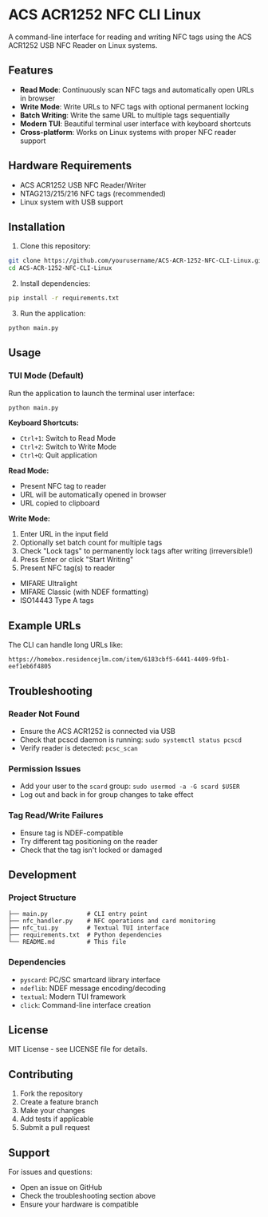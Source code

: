 # ACS ACR1252 NFC CLI Linux

A command-line interface for reading and writing NFC tags using the ACS ACR1252 USB NFC Reader on Linux systems.

## Features

- **Read Mode**: Continuously scan NFC tags and automatically open URLs in browser
- **Write Mode**: Write URLs to NFC tags with optional permanent locking
- **Batch Writing**: Write the same URL to multiple tags sequentially
- **Modern TUI**: Beautiful terminal user interface with keyboard shortcuts
- **Cross-platform**: Works on Linux systems with proper NFC reader support

## Hardware Requirements

- ACS ACR1252 USB NFC Reader/Writer
- NTAG213/215/216 NFC tags (recommended)
- Linux system with USB support

## Installation

1. Clone this repository:
```bash
git clone https://github.com/yourusername/ACS-ACR-1252-NFC-CLI-Linux.git
cd ACS-ACR-1252-NFC-CLI-Linux
```

2. Install dependencies:
```bash
pip install -r requirements.txt
```

3. Run the application:
```bash
python main.py
```

## Usage

### TUI Mode (Default)

Run the application to launch the terminal user interface:

```bash
python main.py
```

**Keyboard Shortcuts:**
- `Ctrl+1`: Switch to Read Mode
- `Ctrl+2`: Switch to Write Mode
- `Ctrl+Q`: Quit application

**Read Mode:**
- Present NFC tag to reader
- URL will be automatically opened in browser
- URL copied to clipboard

**Write Mode:**
1. Enter URL in the input field
2. Optionally set batch count for multiple tags
3. Check "Lock tags" to permanently lock tags after writing (irreversible!)
4. Press Enter or click "Start Writing"
5. Present NFC tag(s) to reader
- MIFARE Ultralight
- MIFARE Classic (with NDEF formatting)
- ISO14443 Type A tags

## Example URLs

The CLI can handle long URLs like:
```
https://homebox.residencejlm.com/item/6183cbf5-6441-4409-9fb1-eef1eb6f4805
```

## Troubleshooting

### Reader Not Found
- Ensure the ACS ACR1252 is connected via USB
- Check that pcscd daemon is running: `sudo systemctl status pcscd`
- Verify reader is detected: `pcsc_scan`

### Permission Issues
- Add your user to the `scard` group: `sudo usermod -a -G scard $USER`
- Log out and back in for group changes to take effect

### Tag Read/Write Failures
- Ensure tag is NDEF-compatible
- Try different tag positioning on the reader
- Check that the tag isn't locked or damaged

## Development

### Project Structure
```
├── main.py           # CLI entry point
├── nfc_handler.py    # NFC operations and card monitoring
├── nfc_tui.py        # Textual TUI interface
├── requirements.txt  # Python dependencies
└── README.md         # This file
```

### Dependencies
- `pyscard`: PC/SC smartcard library interface
- `ndeflib`: NDEF message encoding/decoding
- `textual`: Modern TUI framework
- `click`: Command-line interface creation

## License

MIT License - see LICENSE file for details.

## Contributing

1. Fork the repository
2. Create a feature branch
3. Make your changes
4. Add tests if applicable
5. Submit a pull request

## Support

For issues and questions:
- Open an issue on GitHub
- Check the troubleshooting section above
- Ensure your hardware is compatible
